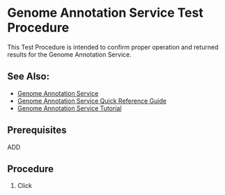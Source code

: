 # Genome Annotation Service Test Procedure

This Test Procedure is intended to confirm proper operation and returned results for the Genome Annotation Service.  

## See Also:
* [Genome Annotation Service](https://www.bv-brc.org/app/Annotation)
* [Genome Annotation Service Quick Reference Guide](../quick_references/services/genome_annotation_service.html)
* [Genome Annotation Service Tutorial](../tutorial/genome_annotation/genome_annotation.html)

## Prerequisites
ADD

## Procedure
1. Click  